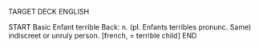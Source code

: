 TARGET DECK
ENGLISH

START
Basic
Enfant terrible
Back: n. (pl. Enfants terribles pronunc. Same) indiscreet or unruly person. [french, = terrible child]
END
